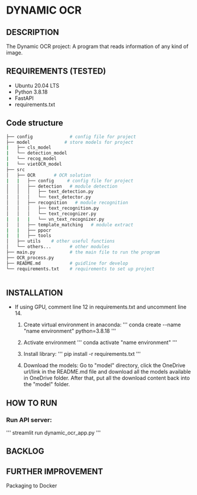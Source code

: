 # DYNAMIC OCR

## DESCRIPTION
The Dynamic OCR project: A program that reads information of any kind of image. 


## REQUIREMENTS (TESTED)
- Ubuntu 20.04 LTS
- Python 3.8.18
- FastAPI
- requirements.txt

## Code structure
```bash
├── config              # config file for project
├── model             # store models for project
|   ├── cls_model
|   └── detection_model
|   └── recog_model
|   └── vietOCR_model
├── src    
│   ├── OCR       # OCR solution
|   |   ├── config     # config file for project
│   │   ├── detection   # module detection
│   │   │   ├── text_detection.py
│   │   │   └── text_detector.py
│   │   ├── recognition   # module recognition
│   │   │   ├── text_recognition.py
│   │   │   └── text_recognizer.py
|   |   |   └── vn_text_recognizer.py
│   │   ├── template_matching   # module extract 
|   |   ├── ppocr
|   |   ├── tools
│   ├── utils    # other useful functions
│   └── others...       # other modules
├── main.py             # the main file to run the program
├── OCR_process.py
├── README.md           # guidline for develop
└── requirements.txt    # requirements to set up project
    
```
## INSTALLATION
- If using GPU, comment line 12 in requirements.txt and uncomment line 14. 
    1. Create virtual environment in anaconda:
        '''
        conda create --name "name environment" python=3.8.18
        '''

    2. Activate environment
        '''
        conda activate "name environment"
        '''

    3. Install library:
        '''
        pip install -r requirements.txt
        '''
    4. Download the models:
        Go to "model" directory, click the OneDrive url/link in the README.md file and download all the models available in OneDrive folder. After that, put all the download content back into the "model" folder.


## HOW TO RUN
### Run API server:
'''
streamlit run dynamic_ocr_app.py
'''

## BACKLOG
## FURTHER IMPROVEMENT
Packaging to Docker